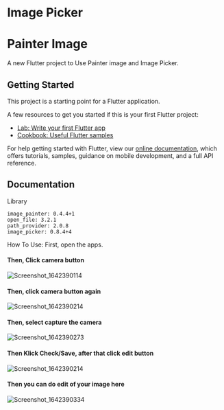 # Image Picker
# Painter Image

A new Flutter project to Use Painter image and Image Picker.

## Getting Started

This project is a starting point for a Flutter application.

A few resources to get you started if this is your first Flutter project:

- [Lab: Write your first Flutter app](https://flutter.dev/docs/get-started/codelab)
- [Cookbook: Useful Flutter samples](https://flutter.dev/docs/cookbook)

For help getting started with Flutter, view our
[online documentation](https://flutter.dev/docs), which offers tutorials,
samples, guidance on mobile development, and a full API reference.


## Documentation

Library
```
image_painter: 0.4.4+1
open_file: 3.2.1
path_provider: 2.0.8
image_picker: 0.8.4+4
```

How To Use:
First, open the apps.
#### Then, Click camera button
![Screenshot_1642390114](https://user-images.githubusercontent.com/45749606/149703717-41832627-cc8f-439a-b627-e41aea22f162.png)


#### Then, click camera button again
![Screenshot_1642390214](https://user-images.githubusercontent.com/45749606/149703814-c2c53d16-e37a-4767-bbae-0c867920d1c9.png)

#### Then, select capture the camera
![Screenshot_1642390273](https://user-images.githubusercontent.com/45749606/149703892-a14c867b-aefe-43d3-9add-2178bd6671bf.png)

#### Then Klick Check/Save, after that click edit button
![Screenshot_1642390214](https://user-images.githubusercontent.com/45749606/149703814-c2c53d16-e37a-4767-bbae-0c867920d1c9.png)

#### Then you can do edit of your image here
![Screenshot_1642390334](https://user-images.githubusercontent.com/45749606/149703958-07e3e85e-2059-4062-9204-c1a63692e161.png)

